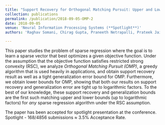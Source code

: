 ```yaml
---
title: "Support Recovery for Orthogonal Matching Pursuit: Upper and Lower bounds"
collection: publications
permalink: /publication/2018-09-05-OMP-2
date: 2018-09-05
venue: 'Neural Information Processing Systems (**Spotlight**)'
authors: 'Raghav Somani, Chirag Gupta, Praneeth Netrapalli, Prateek Jain'

---
```

This paper studies the problem of sparse regression where the goal is to learn a sparse vector that best optimizes a given objective function. Under the assumption that the objective function satisfies restricted strong convexity (RSC), we analyze *Orthogonal Matching Pursuit (OMP)*, a greedy algorithm that is used heavily in applications, and obtain support recovery result as well as a tight generalization error bound for OMP. Furthermore, we obtain lower bounds for OMP, showing that both our results on support recovery and generalization error are tight up to logarithmic factors. To the best of our knowledge, these support recovery and generalization bounds are the first such matching upper and lower bounds (up to logarithmic factors) for *any* sparse regression algorithm under the RSC assumption.

The paper has been accepted for spotlight presentation at the conference. Spotlight - 168/4856 submissions ≈ 3.5% Acceptance Rate.